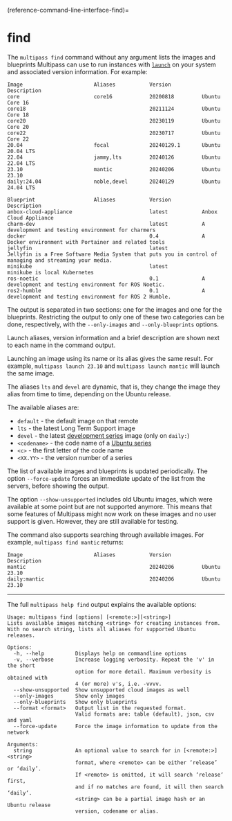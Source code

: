 (reference-command-line-interface-find)=
# find

The `multipass find` command without any argument lists the images and blueprints Multipass can use to run instances with [`launch`](/reference/command-line-interface/launch) on your system and associated version information. For example:

```{code-block} text
Image                       Aliases           Version          Description
core                        core16            20200818         Ubuntu Core 16
core18                                        20211124         Ubuntu Core 18
core20                                        20230119         Ubuntu Core 20
core22                                        20230717         Ubuntu Core 22
20.04                       focal             20240129.1       Ubuntu 20.04 LTS
22.04                       jammy,lts         20240126         Ubuntu 22.04 LTS
23.10                       mantic            20240206         Ubuntu 23.10
daily:24.04                 noble,devel       20240129         Ubuntu 24.04 LTS

Blueprint                   Aliases           Version          Description
anbox-cloud-appliance                         latest           Anbox Cloud Appliance
charm-dev                                     latest           A development and testing environment for charmers
docker                                        0.4              A Docker environment with Portainer and related tools
jellyfin                                      latest           Jellyfin is a Free Software Media System that puts you in control of managing and streaming your media.
minikube                                      latest           minikube is local Kubernetes
ros-noetic                                    0.1              A development and testing environment for ROS Noetic.
ros2-humble                                   0.1              A development and testing environment for ROS 2 Humble.
```

The output is separated in two sections: one for the images and one for the blueprints. Restricting the output to only one of these two categories can be done, respectively, with the `--only-images` and `--only-blueprints` options.

Launch aliases, version information and a brief description are shown next to each name in the command output.

Launching an image using its name or its alias gives the same result. For example, `multipass launch 23.10`  and  `multipass launch mantic` will launch the same image.

The aliases `lts` and `devel` are dynamic, that is, they change the image they alias from time to time, depending on the Ubuntu release.

The available aliases are:
- `default` - the default image on that remote
- `lts` - the latest Long Term Support image
- `devel` - the latest [development series](https://launchpad.net/ubuntu/devel) image (only on `daily:`)
- `<codename>` - the code name of a [Ubuntu series](https://launchpad.net/ubuntu/+series)
- `<c>` - the first letter of the code name
- `<XX.YY>` - the version number of a series

The list of available images and blueprints is updated periodically. The option `--force-update` forces an immediate update of the list from the servers, before showing the output.

The option `--show-unsupported` includes old Ubuntu images, which were available at some point but are not supported anymore. This means that some features of Multipass might now work on these images and no user support is given. However, they are still available for testing.

The command also supports searching through available images. For example, `multipass find mantic`  returns:

```{code-block} text
Image                       Aliases           Version          Description
mantic                                        20240206         Ubuntu 23.10
daily:mantic                                  20240206         Ubuntu 23.10
```

---

The full `multipass help find` output explains the available options:

```{code-block} text
Usage: multipass find [options] [<remote:>][<string>]
Lists available images matching <string> for creating instances from.
With no search string, lists all aliases for supported Ubuntu releases.

Options:
  -h, --help          Displays help on commandline options
  -v, --verbose       Increase logging verbosity. Repeat the 'v' in the short
                      option for more detail. Maximum verbosity is obtained with
                      4 (or more) v's, i.e. -vvvv.
  --show-unsupported  Show unsupported cloud images as well
  --only-images       Show only images
  --only-blueprints   Show only blueprints
  --format <format>   Output list in the requested format.
                      Valid formats are: table (default), json, csv and yaml
  --force-update      Force the image information to update from the network

Arguments:
  string              An optional value to search for in [<remote:>]<string>
                      format, where <remote> can be either ‘release’ or ‘daily’.
                      If <remote> is omitted, it will search ‘release‘ first,
                      and if no matches are found, it will then search ‘daily‘.
                      <string> can be a partial image hash or an Ubuntu release
                      version, codename or alias.
```
